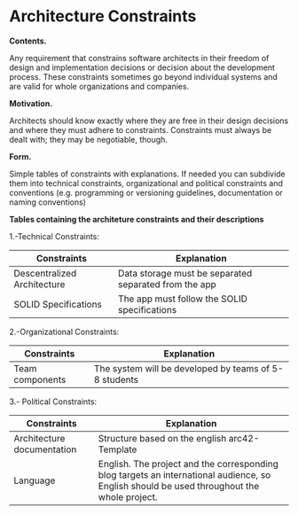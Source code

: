Architecture Constraints
========================

**Contents.**

Any requirement that constrains software architects in their freedom of
design and implementation decisions or decision about the development
process. These constraints sometimes go beyond individual systems and
are valid for whole organizations and companies.

**Motivation.**

Architects should know exactly where they are free in their design
decisions and where they must adhere to constraints. Constraints must
always be dealt with; they may be negotiable, though.

**Form.**

Simple tables of constraints with explanations. If needed you can
subdivide them into technical constraints, organizational and political
constraints and conventions (e.g. programming or versioning guidelines,
documentation or naming conventions)

**Tables containing the architeture constraints and their descriptions**


1.-Technical Constraints:

| Constraints                 | Explanation                                                 |
|-----------------------------|-------------------------------------------------------------|
| Descentralized Architecture | Data storage must be separated separated from the app       |
| SOLID Specifications        | The app must follow the SOLID specifications                |

2.-Organizational Constraints:

| Constraints     | Explanation                                           |
|-----------------|-------------------------------------------------------|
| Team components | The system will be developed by teams of 5-8 students |

3.- Political Constraints:

| Constraints                | Explanation                                                                                                                                 |
|----------------------------|---------------------------------------------------------------------------------------------------------------------------------------------|
| Architecture documentation | Structure based on the english arc42-Template                                                                                               |
| Language                   | English. The project and the corresponding blog targets an international audience,  so English should be used throughout the whole project. |

